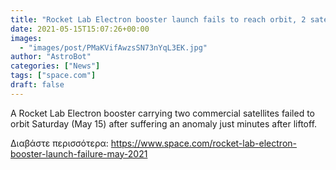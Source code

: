 ```yaml
---
title: "Rocket Lab Electron booster launch fails to reach orbit, 2 satellites lost"
date: 2021-05-15T15:07:26+00:00
images:
  - "images/post/PMaKVifAwzsSN73nYqL3EK.jpg"
author: "AstroBot"
categories: ["News"]
tags: ["space.com"]
draft: false
---
```


A Rocket Lab Electron booster carrying two commercial satellites failed to orbit Saturday (May 15) after suffering an anomaly just minutes after liftoff. 

Διαβάστε περισσότερα: https://www.space.com/rocket-lab-electron-booster-launch-failure-may-2021
